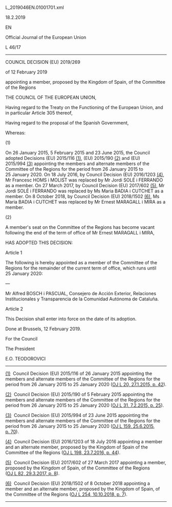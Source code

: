   L\_2019046EN.01001701.xml

  

18.2.2019   

EN

Official Journal of the European Union

L 46/17

* * *

COUNCIL DECISION (EU) 2019/269

of 12 February 2019

appointing a member, proposed by the Kingdom of Spain, of the Committee of the Regions

THE COUNCIL OF THE EUROPEAN UNION,

Having regard to the Treaty on the Functioning of the European Union, and in particular Article 305 thereof,

Having regard to the proposal of the Spanish Government,

Whereas:

  

(1)

On 26 January 2015, 5 February 2015 and 23 June 2015, the Council adopted Decisions (EU) 2015/116 [(1)](#ntr1-L_2019046EN.01001701-E0001), (EU) 2015/190 [(2)](#ntr2-L_2019046EN.01001701-E0002) and (EU) 2015/994 [(3)](#ntr3-L_2019046EN.01001701-E0003) appointing the members and alternate members of the Committee of the Regions for the period from 26 January 2015 to 25 January 2020. On 18 July 2016, by Council Decision (EU) 2016/1203 [(4)](#ntr4-L_2019046EN.01001701-E0004), Mr Francesc HOMS i MOLIST was replaced by Mr Jordi SOLÉ i FERRANDO as a member. On 27 March 2017, by Council Decision (EU) 2017/602 [(5)](#ntr5-L_2019046EN.01001701-E0005), Mr Jordi SOLÉ i FERRANDO was replaced by Ms Maria BADIA i CUTCHET as a member. On 8 October 2018, by Council Decision (EU) 2018/1502 [(6)](#ntr6-L_2019046EN.01001701-E0006), Ms Maria BADIA i CUTCHET was replaced by Mr Ernest MARAGALL i MIRA as a member.

  

(2)

A member's seat on the Committee of the Regions has become vacant following the end of the term of office of Mr Ernest MARAGALL i MIRA,

HAS ADOPTED THIS DECISION:

Article 1

The following is hereby appointed as a member of the Committee of the Regions for the remainder of the current term of office, which runs until 25 January 2020:

  

—

Mr Alfred BOSCH i PASCUAL, Consejero de Acción Exterior, Relaciones Institucionales y Transparencia de la Comunidad Autónoma de Cataluña.

Article 2

This Decision shall enter into force on the date of its adoption.

Done at Brussels, 12 February 2019.

For the Council

The President

E.O. TEODOROVICI

* * *

[(1)](#ntc1-L_2019046EN.01001701-E0001)  Council Decision (EU) 2015/116 of 26 January 2015 appointing the members and alternate members of the Committee of the Regions for the period from 26 January 2015 to 25 January 2020 ([OJ L 20, 27.1.2015, p. 42](./../../../../legal-content/EN/AUTO/?uri=OJ:L:2015:020:TOC)).

[(2)](#ntc2-L_2019046EN.01001701-E0002)  Council Decision (EU) 2015/190 of 5 February 2015 appointing the members and alternate members of the Committee of the Regions for the period from 26 January 2015 to 25 January 2020 ([OJ L 31, 7.2.2015, p. 25](./../../../../legal-content/EN/AUTO/?uri=OJ:L:2015:031:TOC)).

[(3)](#ntc3-L_2019046EN.01001701-E0003)  Council Decision (EU) 2015/994 of 23 June 2015 appointing the members and alternate members of the Committee of the Regions for the period from 26 January 2015 to 25 January 2020 ([OJ L 159, 25.6.2015, p. 70](./../../../../legal-content/EN/AUTO/?uri=OJ:L:2015:159:TOC)).

[(4)](#ntc4-L_2019046EN.01001701-E0004)  Council Decision (EU) 2016/1203 of 18 July 2016 appointing a member and an alternate member, proposed by the Kingdom of Spain of the Committee of the Regions ([OJ L 198, 23.7.2016, p. 44](./../../../../legal-content/EN/AUTO/?uri=OJ:L:2016:198:TOC)).

[(5)](#ntc5-L_2019046EN.01001701-E0005)  Council Decision (EU) 2017/602 of 27 March 2017 appointing a member, proposed by the Kingdom of Spain, of the Committee of the Regions ([OJ L 82, 29.3.2017, p. 8](./../../../../legal-content/EN/AUTO/?uri=OJ:L:2017:082:TOC)).

[(6)](#ntc6-L_2019046EN.01001701-E0006)  Council Decision (EU) 2018/1502 of 8 October 2018 appointing a member and an alternate member, proposed by the Kingdom of Spain, of the Committee of the Regions ([OJ L 254, 10.10.2018, p. 7](./../../../../legal-content/EN/AUTO/?uri=OJ:L:2018:254:TOC)).

* * *